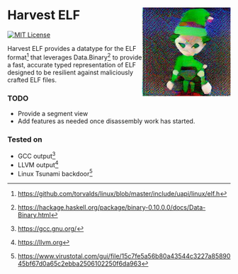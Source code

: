 # Harvest ELF <img src="./glitched_elf.png" width="200" align=right>
[![MIT License][li]][ll]

Harvest ELF provides a datatype for the ELF format[^1] that leverages Data.Binary[^2] to provide a fast, accurate typed representation of ELF designed to be resilient against maliciously crafted ELF files.

### TODO
- Provide a segment view
- Add features as needed once disassembly work has started.

### Tested on
- GCC output[^5]
- LLVM output[^3]
- Linux Tsunami backdoor[^4]

[li]: https://img.shields.io/badge/License-MIT-yellow.svg
[ll]: https://opensource.org/licenses/MIT

[^1]: https://github.com/torvalds/linux/blob/master/include/uapi/linux/elf.h
[^2]: https://hackage.haskell.org/package/binary-0.10.0.0/docs/Data-Binary.html
[^3]: https://llvm.org
[^4]: https://www.virustotal.com/gui/file/15c7fe5a56b80a43544c3227a8589045bf67d0a65c2ebba2506102250f6da963
[^5]: https://gcc.gnu.org/
